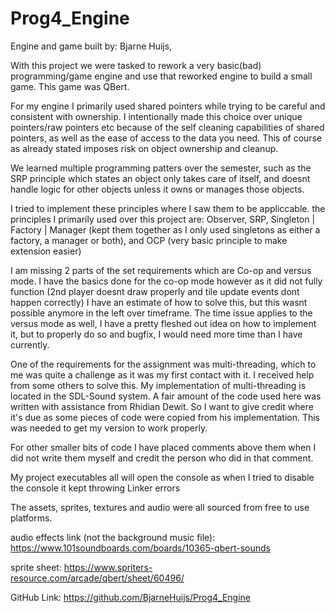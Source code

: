 # Prog4_Engine

Engine and game built by: Bjarne Huijs,

With this project we were tasked to rework a very basic(bad) programming/game engine and use that reworked engine to build a small game. This game was QBert.

For my engine I primarily used shared pointers while trying to be careful and consistent with ownership. I intentionally made this choice over unique pointers/raw pointers etc because 
of the self cleaning capabilities of shared pointers, as well as the ease of access to the data you need. This of course as already stated imposes risk on object ownership and cleanup.

We learned multiple programming patters over the semester, such as the SRP principle which states an object only takes care of itself, and doesnt handle logic for other objects 
unless it owns or manages those objects.

I tried to implement these principles where I saw them to be appliccable. the principles I primarily used over this project are: 
Observer,
SRP,
Singleton | Factory | Manager (kept them together as I only used singletons as either a factory, a manager or both),
and OCP (very basic principle to make extension easier)

I am missing 2 parts of the set requirements which are Co-op and versus mode. I have the basics done for the co-op mode however as it did not fully function
(2nd player doesnt draw properly and tile update events dont happen correctly)
I have an estimate of how to solve this, but this wasnt possible anymore in the left over timeframe.
The time issue applies to the versus mode as well, I have a pretty fleshed out idea on how to implement it, but to properly do so and bugfix, I would need more time than I have currently.

One of the requirements for the assignment was multi-threading, which to me was quite a challenge as it was my first contact with it. I received help from some others to solve this.
My implementation of multi-threading is located in the SDL-Sound system. A fair amount of the code used here was written with assistance from Rhidian Dewit. 
So I want to give credit where it's due as some pieces of code were copied from his implementation. This was needed to get my version to work properly.

For other smaller bits of code I have placed comments above them when I did not write them myself and credit the person who did in that comment.

My project executables all will open the console as when I tried to disable the console it kept throwing Linker errors

The assets, sprites, textures and audio were all sourced from free to use platforms.

audio effects link (not the background music file): https://www.101soundboards.com/boards/10365-qbert-sounds

sprite sheet: https://www.spriters-resource.com/arcade/qbert/sheet/60496/

GitHub Link: https://github.com/BjarneHuijs/Prog4_Engine